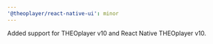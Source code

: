 ```yaml
---
'@theoplayer/react-native-ui': minor
---
```


Added support for THEOplayer v10 and React Native THEOplayer v10.
